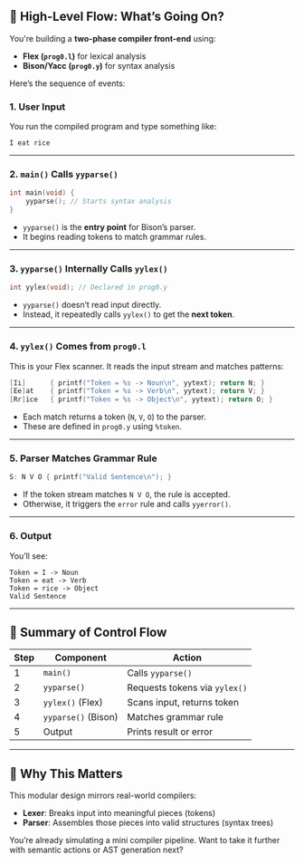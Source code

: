 ## 🎯 High-Level Flow: What’s Going On?

You're building a **two-phase compiler front-end** using:
- **Flex (`prog0.l`)** for lexical analysis
- **Bison/Yacc (`prog0.y`)** for syntax analysis

Here’s the sequence of events:

### 1. **User Input**
You run the compiled program and type something like:
```
I eat rice
```

---

### 2. **`main()` Calls `yyparse()`**
```c
int main(void) {
    yyparse(); // Starts syntax analysis
}
```

- `yyparse()` is the **entry point** for Bison’s parser.
- It begins reading tokens to match grammar rules.

---

### 3. **`yyparse()` Internally Calls `yylex()`**
```c
int yylex(void); // Declared in prog0.y
```

- `yyparse()` doesn’t read input directly.
- Instead, it repeatedly calls `yylex()` to get the **next token**.

---

### 4. **`yylex()` Comes from `prog0.l`**
This is your Flex scanner. It reads the input stream and matches patterns:

```c
[Ii]      { printf("Token = %s -> Noun\n", yytext); return N; }
[Ee]at    { printf("Token = %s -> Verb\n", yytext); return V; }
[Rr]ice   { printf("Token = %s -> Object\n", yytext); return O; }
```

- Each match returns a token (`N`, `V`, `O`) to the parser.
- These are defined in `prog0.y` using `%token`.

---

### 5. **Parser Matches Grammar Rule**
```c
S: N V O { printf("Valid Sentence\n"); }
```

- If the token stream matches `N V O`, the rule is accepted.
- Otherwise, it triggers the `error` rule and calls `yyerror()`.

---

### 6. **Output**
You’ll see:
```
Token = I -> Noun
Token = eat -> Verb
Token = rice -> Object
Valid Sentence
```

---

## 🔄 Summary of Control Flow

| Step | Component | Action |
|------|-----------|--------|
| 1 | `main()` | Calls `yyparse()` |
| 2 | `yyparse()` | Requests tokens via `yylex()` |
| 3 | `yylex()` (Flex) | Scans input, returns token |
| 4 | `yyparse()` (Bison) | Matches grammar rule |
| 5 | Output | Prints result or error |

---

## 🧠 Why This Matters

This modular design mirrors real-world compilers:
- **Lexer**: Breaks input into meaningful pieces (tokens)
- **Parser**: Assembles those pieces into valid structures (syntax trees)

You’re already simulating a mini compiler pipeline. Want to take it further with semantic actions or AST generation next?
